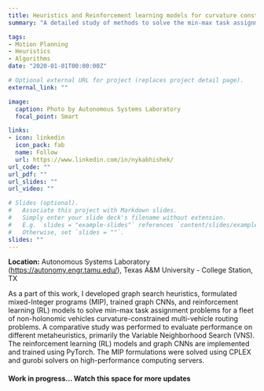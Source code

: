 ```yaml
---
title: Heuristics and Reinforcement learning models for curvature constrained vehicle routing problems
summary: "A detailed study of methods to solve the min-max task assignment for a fleet of non-holonomic curvature constrained multi-vehicle routing problems."

tags:
- Motion Planning
- Heuristics
- Algorithms
date: "2020-01-01T00:00:00Z"

# Optional external URL for project (replaces project detail page).
external_link: ""

image:
  caption: Photo by Autonomous Systems Laboratory
  focal_point: Smart

links:
- icon: linkedin
  icon_pack: fab
  name: Follow
  url: https://www.linkedin.com/in/nykabhishek/
url_code: ""
url_pdf: ""
url_slides: ""
url_video: ""

# Slides (optional).
#   Associate this project with Markdown slides.
#   Simply enter your slide deck's filename without extension.
#   E.g. `slides = "example-slides"` references `content/slides/example-slides.md`.
#   Otherwise, set `slides = ""`.
slides: ""
---
```


<b>Location:</b> Autonomous Systems Laboratory (https://autonomy.engr.tamu.edu/), Texas A&M University - College Station, TX

As a part of this work, I developed graph search heuristics, formulated mixed-Integer programs (MIP), trained graph CNNs, and reinforcement learning (RL) models to solve min-max task assignment problems for a fleet of non-holonomic vehicles curvature-constrained multi-vehicle routing problems. A comparative study was performed to evaluate performance on different metaheuristics, primarily the Variable Neighborhood Search (VNS). The reinforcement learning (RL) models and graph CNNs are implemented and trained using PyTorch. The MIP formulations were solved using CPLEX and gurobi solvers on high-performance computing servers.

<p>
    <h4> Work in progress... Watch this space for more updates </h4>
</p>
<!-- <p>
    <img src='/images/focus_circuit.jpg'>
    <small> Arduino microcontroller based drive-by-wire setup. </small>
</p>
<p>
    <iframe width="720" height="405" src="https://www.youtube.com/embed/0Qlv_Cc4pwY" frameborder="0" allow="accelerometer; autoplay; encrypted-media; gyroscope; picture-in-picture" allowfullscreen></iframe>
</p>
<p>
    <iframe width="720" height="405" src="https://www.youtube.com/embed/Q8OMI-cLm2E" frameborder="0" allow="accelerometer; autoplay; encrypted-media; gyroscope; picture-in-picture" allowfullscreen></iframe>
</p> -->
